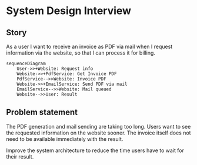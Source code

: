 # System Design Interview

## Story

As a user I want to receive an invoice as PDF via mail when I request information via the website,
so that I can process it for billing.


```mermaid
sequenceDiagram
    User->>+Website: Request info
    Website->>+PdfService: Get Invoice PDF
    PdfService-->>Website: Invoice PDF
    Website->>+EmailService: Send PDF via mail
    EmailService-->>Website: Mail queued
    Website-->>User: Result
```

## Problem statement

The PDF generation and mail sending are taking too long. Users want to see the requested information on the website sooner. The invoice itself does not need to be available immediately with the result.

Improve the system architecture to reduce the time users have to wait for their result.